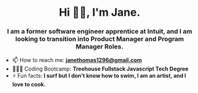<h1 align="center">Hi 👋🏽, I'm Jane.</h1>
<h3 align="center">I am a former software engineer apprentice at Intuit, and I am looking to transition into Product Manager and Program Manager Roles. </h3>

- 📫 How to reach me: **janethomas1296@gmail.com**
- 👩🏽‍💻 Coding Bootcamp: **Treehouse Fullstack Javascript Tech Degree**
- ⚡ Fun facts: **I surf but I don't know how to swim, I am an artist, and I love to cook.**

